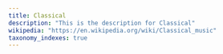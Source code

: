 ```yaml
---
title: Classical
description: "This is the description for Classical"
wikipedia: "https://en.wikipedia.org/wiki/Classical_music"
taxonomy_indexes: true
---
```

